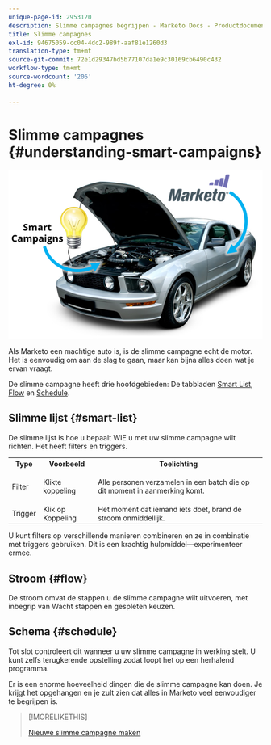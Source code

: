 ```yaml
---
unique-page-id: 2953120
description: Slimme campagnes begrijpen - Marketo Docs - Productdocumentatie
title: Slimme campagnes
exl-id: 94675059-cc04-4dc2-989f-aaf81e1260d3
translation-type: tm+mt
source-git-commit: 72e1d29347bd5b77107da1e9c30169cb6490c432
workflow-type: tm+mt
source-wordcount: '206'
ht-degree: 0%

---
```


# Slimme campagnes {#understanding-smart-campaigns}

![](assets/image2014-12-24-11-3a37-3a0.png)

Als Marketo een machtige auto is, is de slimme campagne echt de motor. Het is eenvoudig om aan de slag te gaan, maar kan bijna alles doen wat je ervan vraagt.

De slimme campagne heeft drie hoofdgebieden: De tabbladen [Smart List](/help/marketo/product-docs/core-marketo-concepts/smart-lists-and-static-lists/understanding-smart-lists.md), [Flow](/help/marketo/product-docs/core-marketo-concepts/smart-campaigns/flow-actions/add-a-flow-step-to-a-smart-campaign.md) en [Schedule](/help/marketo/product-docs/core-marketo-concepts/smart-campaigns/using-smart-campaigns/schedule-a-recurring-batch-campaign.md).

## Slimme lijst {#smart-list}

De slimme lijst is hoe u bepaalt WIE u met uw slimme campagne wilt richten. Het heeft filters en triggers.

<table> 
 <tbody> 
  <tr> 
   <th>Type</th> 
   <th>Voorbeeld</th> 
   <th>Toelichting</th> 
  </tr> 
  <tr> 
   <td>Filter</td> 
   <td>Klikte koppeling</td> 
   <td><p>Alle personen verzamelen in een batch die op dit moment in aanmerking komt.</p></td> 
  </tr> 
  <tr> 
   <td colspan="1">Trigger</td> 
   <td colspan="1">Klik op Koppeling</td> 
   <td colspan="1">Het moment dat iemand iets doet, brand de stroom onmiddellijk.</td> 
  </tr> 
 </tbody> 
</table>

U kunt filters op verschillende manieren combineren en ze in combinatie met triggers gebruiken. Dit is een krachtig hulpmiddel—experimenteer ermee.

## Stroom {#flow}

De stroom omvat de stappen u de slimme campagne wilt uitvoeren, met inbegrip van Wacht stappen en gespleten keuzen.

## Schema {#schedule}

Tot slot controleert dit wanneer u uw slimme campagne in werking stelt. U kunt zelfs terugkerende opstelling zodat loopt het op een herhalend programma.

Er is een enorme hoeveelheid dingen die de slimme campagne kan doen. Je krijgt het opgehangen en je zult zien dat alles in Marketo veel eenvoudiger te begrijpen is.

>[!MORELIKETHIS]
>
>[Nieuwe slimme campagne maken](/help/marketo/product-docs/core-marketo-concepts/smart-campaigns/creating-a-smart-campaign/create-a-new-smart-campaign.md)
